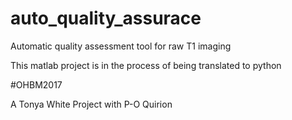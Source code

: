 # auto_quality_assurace
Automatic quality assessment tool for raw T1 imaging


This matlab project is in the process of being translated to python

#OHBM2017

A Tonya White Project
with 
P-O Quirion
